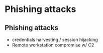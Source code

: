 # Phishing attacks

## Phishing attacks

* credentials harvesting / session hijacking
* Remote workstation compromise w/ C2

